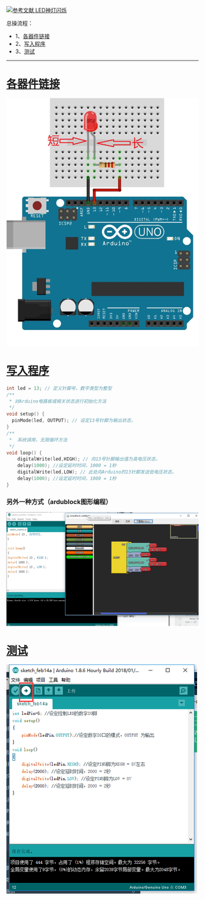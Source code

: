 [![](https://img.shields.io/badge/参考文献-LED神灯闪烁-yellow.svg "参考文献 LED神灯闪烁")](http://www.51hei.com/bbs/dpj-41337-1.html)


总操流程：
- 1、[各器件链接](#arduino-01)
- 2、[写入程序](#arduino-02)
- 3、[测试](#arduino-03)

----------
# <a name="arduino-01" href="#" >各器件链接</a>

![](image/5-1.png)
# <a name="arduino-02" href="#" >写入程序</a>

```c
int led = 13; // 定义针脚号，数字类型为整型
/**
 * 对Arduino电路板或相关状态进行初始化方法
 */
void setup() {
  pinMode(led, OUTPUT); // 设定13号针脚为输出状态，
}
/**
 *  系统调用，无限循环方法
 */
void loop() {
    digitalWrite(led,HIGH); // 向13号针脚输出值为高电压状态，
    delay(1000); //设定延时时间，1000 = 1秒
    digitalWrite(led,LOW); // 此处向Arduino的13针脚发送低电压状态，
    delay(1000); //设定延时时间，1000 = 1秒
}
```

### 另外一种方式（ardublock图形编程）

![](image/5-2.png)
# <a name="arduino-03" href="#" >测试</a>

![](image/5-3.png)